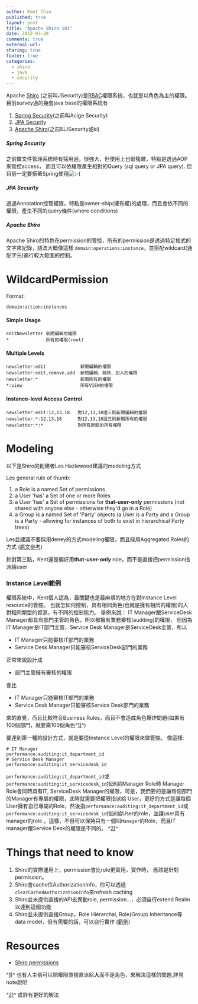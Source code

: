 ```yaml
---
author: Kent Chiu
published: true
layout: post
title: "Apache Shiro 101"
date: 2012-03-20
comments: true
external-url:
sharing: true
footer: true
categories:
  - shiro
  - java
  - security
---
```





Apache [Shiro](http://shiro.apache.org/ "http://shiro.apache.org/")
(之前叫JSecurity)是[RBAC](http://en.wikipedia.org/wiki/Role-based_access_control "http://en.wikipedia.org/wiki/Role-based_access_control")權限系統，也就是以角色為主的權限。
目前survey過的幾套java base的權限系統有

1.  [Spring
    Security](http://static.springsource.org/spring-security/site/index.html "http://static.springsource.org/spring-security/site/index.html")(之前叫Acige
    Security)
2.  [JPA
    Security](http://jpasecurity.sourceforge.net/ "http://jpasecurity.sourceforge.net/")
3.  [Apache
    Shiro](http://incubator.apache.org/shiro/index.html "http://incubator.apache.org/shiro/index.html")(之前叫JSecurity或ki)

##### Spring Security

之前做文件管理系統時有採用過，很強大，但使用上也很複雜，特點是透過AOP來管控access，
而且可以依權限產生相對的Query (sql query or JPA query).
但目前一定要搭著Spring使用![:-(](http://wiki.kent-chiu.com/lib/images/smileys/icon_sad.gif)

##### JPA Security

透過Annotation控管權限，特點是owner-ship(擁有權)的處理，而且會依不同的權限，產生不同的query條件(where
conditions)

##### Apache Shiro

Apache
Shiro的特色在permission的管控，所有的permission是透過特定格式的文字來記錄，語法大概像這樣
`domain:operations:instance`，並搭配wildcard(通配字元)進行較大範圍的控制。

WildcardPermission
==================

Format:

```
domain:action:instances
```

#### Simple Usage

```
editNewsletter 新聞編輯的權限
*              所有的權限(root)
```

#### Multiple Levels

```
newsletter:edit             新聞編輯的權限
newsletter:edit,remove,add  新聞編輯、移除、加入的權限
newsletter:*                新聞所有的權限
*:view                      所有VIEW的權限
```

#### Instance-level Access Control

```
newsletter:edit:12,13,18   對12,13,18這三則新聞編輯的權限
newsletter:*:12,13,18      對12,13,18這三則新聞所有的權限
newsletter:*:*             對所有新聞的所有權限
```

Modeling
========

以下是Shiro的創建者Les Hazlewood建議的modeling方式

Les general rule of thumb:

1.  a Role is a named Set of permissions
2.  a User 'has' a Set of one or more Roles
3.  a User 'has' a Set of permissions for **that-user-only** permissions
    (not shared with anyone else - otherwise they'd go in a Role)
4.  a Group is a named Set of 'Party' objects (a User is a Party and a
    Group is a Party - allowing for instances of both to exist in
    hierarchical Party trees)

Les並建議不要採用deney的方式modeling權限，而且採用Aggregated Roles的方式
([原文參考](http://shiro-user.582556.n2.nabble.com/Permission-Implementation-td3554707.html#a3554707 "http://shiro-user.582556.n2.nabble.com/Permission-Implementation-td3554707.html#a3554707"))

針對第三點，Kent還是偏好用**that-user-only**
role，而不是直接把permission指派給user

### Instance Level範例

權限系統中，Kent個人認為，最關鍵也是最麻煩的地方在對Instance Level
resource的管控。
也就怎如何控制，具有相同角色(也就是擁有相同的權限)的人對相同類型的資源，有不同的控制能力。
舉例來說： IT Manager跟ServiceDesk
Manager都具有部門主管的角色，所以都擁有業務審核(auditing)的權限，
但因為IT Manager是IT部門主管，Service Desk
Manager是ServiceDesk主管，所以

-   IT Manager只能審核IT部門的業務
-   Service Desk Manager只能審核ServiceDesk部門的業務

正常來說設計成

-   部門主管擁有審核的權限

會比

-   IT Manager只能審核IT部門的業務
-   Service Desk Manager只能審核Service Desk部門的業務

來的直覺，而且比較符合Business
Rules，而且不會造成角色爆炸問題(如果有100個部門，就要需100個角色^[1)](#fn__1)^)

要達到第一種的設計方式，就是要從Instance Level的權限來做管控。 像這樣:

```
# IT Manager
performance:auditing:it_department_id
# Service Desk Manager
performance:auditing:it_servicedesk_id
```

`performance:auditing:it_department_id`或`performance:auditing:it_servicedesk_id`指派給Manager
Role時 Manager Role會同時具有IT, ServiceDesk
Manager的權限，可是，我們要的是讓每個部門的Manager有專屬的權限，此時就需要把權限指派給
User，更好的方式是讓每個User擁有自已專屬的Role，然後指`performance:auditing:it_department_id`或`performance:auditing:it_servicedesk_id`指派給User的role，並讓user具有manager的role
。這樣，不但可以保持只有一個叫`Manager`的Role，而且IT manager跟Service
Desk的權限是不同的。 ^[2)](#fn__2)^

Things that need to know
========================

1.  Shiro的實際運用上，permission會比role更實用，實作時，
    應該是針對permission。
2.  Shiro會cache住AuthorizationInfo，你可以透過`clearCachedAuthorizationInfo`來refresh
    caching
3.  Shiro並未提供直接的API去異動role, permission…，必須自行extend
    Realm以達到這個功能
4.  Shiro並未提供直接Group，Role Hierarchal, Role(Group)
    Inheritance等data model，但有需要的話，可以自行實作
    ([範例](http://shiro-user.582556.n2.nabble.com/Privilages-inheritance-in-groups-td3253048.html#a3253048 "http://shiro-user.582556.n2.nabble.com/Privilages-inheritance-in-groups-td3253048.html#a3253048"))

Resources
=========

-   [Shiro
    permissions](http://incubator.apache.org/shiro/permissions.html "http://incubator.apache.org/shiro/permissions.html")





^[1)](#fnt__1)^
也有人主張可以把權限直接直派給**人**而不是角色，來解決這樣的問題,詳見note說明

^[2)](#fnt__2)^ 或許有更好的解法